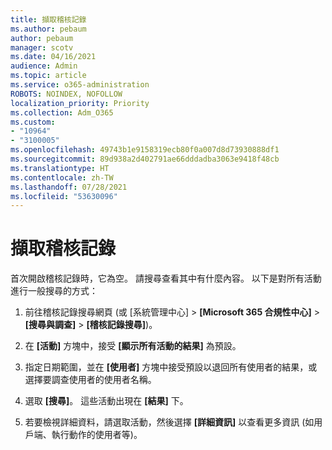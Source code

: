 ```yaml
---
title: 擷取稽核記錄
ms.author: pebaum
author: pebaum
manager: scotv
ms.date: 04/16/2021
audience: Admin
ms.topic: article
ms.service: o365-administration
ROBOTS: NOINDEX, NOFOLLOW
localization_priority: Priority
ms.collection: Adm_O365
ms.custom:
- "10964"
- "3100005"
ms.openlocfilehash: 49743b1e9158319ecb80f0a007d8d73930888df1
ms.sourcegitcommit: 89d938a2d402791ae66dddadba3063e9418f48cb
ms.translationtype: HT
ms.contentlocale: zh-TW
ms.lasthandoff: 07/28/2021
ms.locfileid: "53630096"
---
```

# <a name="retrieve-the-audit-logs"></a>擷取稽核記錄

首次開啟稽核記錄時，它為空。 請搜尋查看其中有什麼內容。 以下是對所有活動進行一般搜尋的方式：

1. 前往稽核記錄搜尋網頁 (或 [系統管理中心] > **[Microsoft 365 合規性中心]** > **[搜尋與調查]** > **[稽核記錄搜尋]**)。

1. 在 **[活動]** 方塊中，接受 **[顯示所有活動的結果]** 為預設。

1. 指定日期範圍，並在 **[使用者]** 方塊中接受預設以退回所有使用者的結果，或選擇要調查使用者的使用者名稱。

1. 選取 **[搜尋]**。 這些活動出現在 **[結果]** 下。

1. 若要檢視詳細資料，請選取活動，然後選擇 **[詳細資訊]** 以查看更多資訊 (如用戶端、執行動作的使用者等)。

